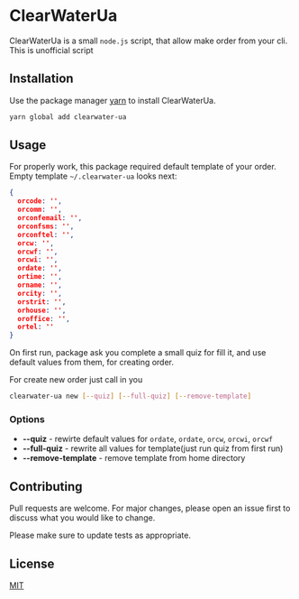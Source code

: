# ClearWaterUa

ClearWaterUa is a small `node.js` script, that allow make order from your cli. This is unofficial script

## Installation

Use the package manager [yarn](https://yarnpkg.com/en/docs/install#mac-stable) to install ClearWaterUa.

```bash
yarn global add clearwater-ua
```

## Usage
For properly work, this package required default template of your order. Empty template `~/.clearwater-ua` looks next:
```json
{
  orcode: '',
  orcomm: '',
  orconfemail: '',
  orconfsms: '',
  orconftel: '',
  orcw: '',
  orcwf: '',
  orcwi: '',
  ordate: '',
  ortime: '',
  orname: '',
  orcity: '',
  orstrit: '',
  orhouse: '',
  oroffice: '',
  ortel: ''
}
```

On first run, package ask you complete a small quiz for fill it, and use default values from them, for creating order.

For create new order just call in you
```bash
clearwater-ua new [--quiz] [--full-quiz] [--remove-template]
```

### Options
- **--quiz** - rewirte default values for `ordate`, `ordate`, `orcw`, `orcwi`, `orcwf`
- **--full-quiz** - rewrite all values for template(just run quiz from first run)
- **--remove-template** - remove template from home directory

## Contributing
Pull requests are welcome. For major changes, please open an issue first to discuss what you would like to change.

Please make sure to update tests as appropriate.

## License
[MIT](https://choosealicense.com/licenses/mit/)
